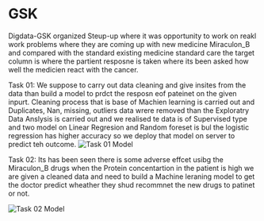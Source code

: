 # GSK

Digdata-GSK organized Steup-up where it was opportunity to work on reakl work problems where they are coming up with new medicine Miraculon_B and compared with the standard existing medicine standard care the target column is where the partient resposne is taken where its been asked how well the medicien react with the cancer.

Task 01:
We suppose to carry out data cleaning and give insites from the data than build a model to prdct the resposn eof pateinet on the given inpurt.
Cleaning process that is base of Machien learning is carried out and Duplicates, Nan, missing, outliers data wrere removed than the Exploratry Data Anslysis is carried out and we realised te data is of Supervised type and two model on Linear Regresion and Random foreset is bul the logistic regression has higher accuracy so we deploy that model on server to predict teh outcome.
![Task 01 Model](https://github.com/ShubhamSingh-9/GSK/assets/111279439/757ed9e5-bb68-431a-8c12-d0ab3dbf1f69)


Task 02:
Its has been seen there is some adverse effcet usibg the Miraculon_B drugs when the Protein concentartion in the patient is high we are given a cleaned data and need to build a Machine leraning model to get the doctor predict wheather they shud recommnet the new drugs to patinet or not.

![Task 02 Model](https://github.com/ShubhamSingh-9/GSK/assets/111279439/82372db2-0f46-41f1-8b16-cf291247ea3f)

